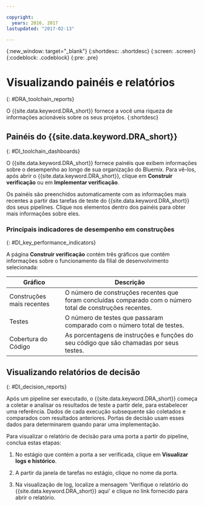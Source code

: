 ```yaml
---

copyright:
  years: 2016, 2017
lastupdated: "2017-02-13"

---
```


{:new_window: target="_blank"}
{:shortdesc: .shortdesc}
{:screen: .screen}
{:codeblock: .codeblock}
{:pre: .pre}

# Visualizando painéis e relatórios
{: #DRA_toolchain_reports}

O {{site.data.keyword.DRA_short}} fornece a você uma riqueza de informações acionáveis sobre os seus projetos.
{:shortdesc}

## Painéis do {{site.data.keyword.DRA_short}}    
{: #DI_toolchain_dashboards}

O {{site.data.keyword.DRA_short}} fornece painéis que exibem informações sobre o desempenho ao longo de sua organização do Bluemix. Para vê-los,
após abrir o {{site.data.keyword.DRA_short}}, clique em **Construir verificação** ou em **Implementar
verificação**.

Os painéis são preenchidos automaticamente com as informações mais recentes a partir das tarefas de teste do {{site.data.keyword.DRA_short}} dos
seus pipelines. Clique nos elementos dentro dos painéis para obter mais informações sobre eles.

### Principais indicadores de desempenho em construções    
{: #DI_key_performance_indicators}

A página **Construir verificação** contém três gráficos que contêm informações sobre o funcionamento da filial de desenvolvimento
selecionada:

<table>
<thead>
<tr>
<th>Gráfico</th>
<th>Descrição</th>
</tr>
</thead>

<tbody>
<tr>
<td>Construções mais recentes</td>
<td>O número de construções recentes que foram concluídas comparado com o número total de construções recentes.</td>
</tr>
<tr>
<td>Testes</td>
<td>O número de testes que passaram comparado com o número total de testes.</td>
</tr>
<tr>
<td>Cobertura do Código</td>
<td>As porcentagens de instruções e funções do seu código que são chamadas por seus testes.</td>
</tr>
</tbody></table>

## Visualizando relatórios de decisão    
{: #DI_decision_reports}

Após um pipeline ser executado, o {{site.data.keyword.DRA_short}} começa a coletar e analisar os resultados de teste a partir dele, para estabelecer uma referência. Dados de cada execução subsequente são coletados e comparados com resultados anteriores. Portas de decisão usam esses dados para determinarem quando
parar uma implementação. 

Para visualizar o relatório de decisão para uma porta a partir do pipeline, conclua estas etapas:

   1. No estágio que contém a porta a ser verificada, clique em **Visualizar logs e histórico**.

   2. A partir da janela de tarefas no estágio, clique no nome da porta.

   3. Na visualização de log, localize a mensagem 'Verifique o relatório do {{site.data.keyword.DRA_short}} aqui' e clique no link fornecido para abrir
o relatório.
